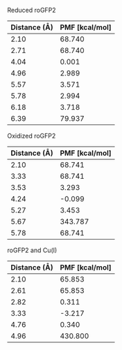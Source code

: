 Reduced roGFP2

| Distance (Å) | PMF [kcal/mol] |
|-----------|-----------|
| 2.10 | 68.740 |
| 2.71 | 68.740 |
| 4.04 | 0.001 |
| 4.96 | 2.989 |
| 5.57 | 3.571 |
| 5.78 | 2.994 |
| 6.18 | 3.718 |
| 6.39 | 79.937 |

Oxidized roGFP2

| Distance (Å) | PMF [kcal/mol] |
|-----------|-----------|
| 2.10 | 68.741 |
| 3.33 | 68.741 |
| 3.53 | 3.293 |
| 4.24 | -0.099 |
| 5.27 | 3.453 |
| 5.67 | 343.787 |
| 5.78 | 68.741 |

roGFP2 and Cu(I)

| Distance (Å) | PMF [kcal/mol] |
|-----------|-----------|
| 2.10 | 65.853 |
| 2.61 | 65.853 |
| 2.82 | 0.311 |
| 3.33 | -3.217 |
| 4.76 | 0.340 |
| 4.96 | 430.800 |
